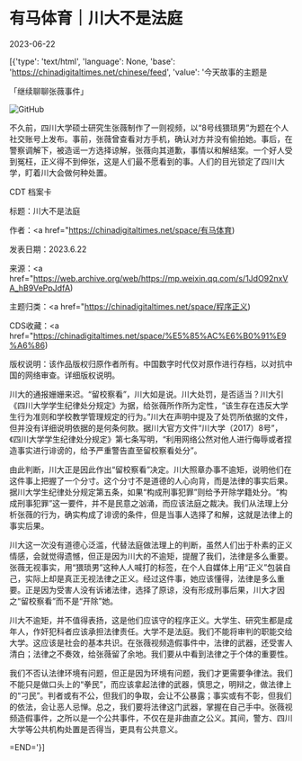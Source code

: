 # 有马体育｜川大不是法庭

2023-06-22

[{'type': 'text/html', 'language': None, 'base': 'https://chinadigitaltimes.net/chinese/feed', 'value': '今天故事的主题是

「继续聊聊张薇事件」

![GitHub](https://chinadigitaltimes.net/chinese/files/2023/06/image-1686814893711.png)

不久前，四川大学硕士研究生张薇制作了一则视频，以“8号线猥琐男”为题在个人社交账号上发布。事前，张薇曾查看对方手机，确认对方并没有偷拍她。事后，在警察调解下，被造谣一方选择谅解，张薇向其道歉，事情以和解结案。一个好人受到冤枉，正义得不到伸张，这是人们最不愿看到的事。人们的目光锁定了四川大学，盯着川大会做何种处置。



CDT 档案卡

标题：川大不是法庭

作者：<a href="https://chinadigitaltimes.net/space/有马体育)

发表日期：2023.6.22

来源：<a href="https://web.archive.org/web/https://mp.weixin.qq.com/s/1JdO92nxVA_hB9VePpJdfA)

主题归类：<a href="https://chinadigitaltimes.net/space/程序正义)

CDS收藏：<a href="https://chinadigitaltimes.net/space/%E5%85%AC%E6%B0%91%E9%A6%86)

版权说明：该作品版权归原作者所有。中国数字时代仅对原作进行存档，以对抗中国的网络审查。详细版权说明。





川大的通报姗姗来迟。“留校察看”，川大如是说。川大处罚，是否适当？川大引《四川大学学生纪律处分规定》为据，给张薇所作所为定性，“该生存在违反大学生行为准则和学校教学管理规定的行为。”川大在声明中提及了处罚所依据的文件，但并没有详细说明依据的是何条何款。据川大官方文件“川大学（2017）8号”，《四川大学学生纪律处分规定》第七条写明，“利用网络公然对他人进行侮辱或者捏造事实进行诽谤的，给予严重警告直至留校察看处分”。

由此判断，川大正是因此作出“留校察看”决定。川大照章办事不逾矩，说明他们在这件事上把握了一个分寸。这个分寸不是道德的人心向背，而是法律的事实后果。据川大学生纪律处分规定第五条，如果“构成刑事犯罪”则给予开除学籍处分。“构成刑事犯罪”这一要件，并不是民意之汹涌，而应该法庭之裁决。我们从法理上分析张薇的行为，确实构成了诽谤的条件，但是当事人选择了和解，这就是法律上的事实后果。

川大这一次没有道德心泛滥，代替法庭做法理上的判断，虽然人们出于朴素的正义情感，会就觉得遗憾，但正是因为川大的不逾矩，提醒了我们，法律是多么重要。张薇无视事实，用“猥琐男”这种人人喊打的标签，在个人自媒体上用“正义”包装自己，实际上却是真正无视法律之正义。经过这件事，她应该懂得，法律是多么重要。正是因为受害人没有诉诸法律，选择了原谅，没有形成刑事后果，川大才因之“留校察看”而不是“开除”她。

川大不逾矩，并不值得表扬，这是他们应该守的程序正义。大学生、研究生都是成年人，作奸犯科者应该承担法律责任。大学不是法庭。我们不能将审判的职能交给大学。这应该是社会的基本共识。在张薇视频造假事件中，法律的武器，还受害人清白；法律之不奏效，给张薇留了余地。我们要从中看到法律之于个体的重要性。

我们不否认法律环境有问题，但正是因为环境有问题，我们才更需要争律法。我们不能只是做口头上的“拳民”，而应该拿起法律的武器，慎思之，明辩之，做法律上的“刁民”。判者或有不公，但我们的争取，会让不公暴露；事实或有不彰，但我们的依法，会让恶人忌惮。总之，我们要将法律这门武器，掌握在自己手中。张薇视频造假事件，之所以是一个公共事件，不仅在是非曲直之公义。其间，警方、四川大学等公共机构处置是否得当，更具有公共意义。

=END='}]